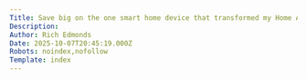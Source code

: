 ```yaml
---
Title: Save big on the one smart home device that transformed my Home Assistant experience
Description: 
Author: Rich Edmonds
Date: 2025-10-07T20:45:19.000Z
Robots: noindex,nofollow
Template: index
---
```


                                            
                                        